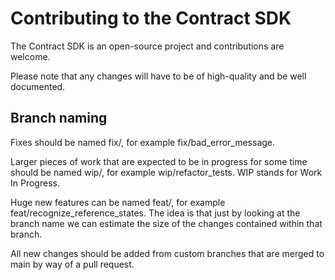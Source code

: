 # Contributing to the Contract SDK

The Contract SDK is an open-source project and contributions are welcome.

Please note that any changes will have to be of high-quality and be well documented.

## Branch naming

Fixes should be named fix/<short description of issue>, for example fix/bad_error_message.

Larger pieces of work that are expected to be in progress for some time should be named wip/<description of changes>, for example wip/refactor_tests.
WIP stands for Work In Progress.

Huge new features can be named feat/<description of feature>, for example feat/recognize_reference_states.
The idea is that just by looking at the branch name we can estimate the size of the changes contained within that branch.

All new changes should be added from custom branches that are merged to main by way of a pull request.